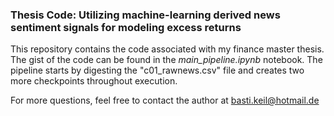 ### Thesis Code: Utilizing machine-learning derived news sentiment signals for modeling excess returns


This repository contains the code associated with my finance master thesis. 
The gist of the code can be found in the *main_pipeline.ipynb* notebook.
The pipeline starts by digesting the "c01_rawnews.csv" file and creates two more checkpoints throughout execution.


For more questions, feel free to contact the author at basti.keil@hotmail.de


